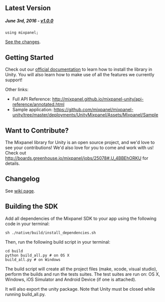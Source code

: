 Latest Version 
--------------
##### _June 3rd, 2016_ - [v1.0.0](https://github.com/mixpanel/mixpanel-unity/releases/tag/1.0.0)

```
using mixpanel;
```
[See the changes](https://github.com/mixpanel/mixpanel-unity/releases/tag/1.0.0).

Getting Started
---------------
Check out our [official documentation](https://mixpanel.com/help/reference/unity) to learn how to install the library in Unity. You will also learn how to make use of all the features we currently support!

Other links:
* Full API Reference: http://mixpanel.github.io/mixpanel-unity/api-reference/annotated.html
* Sample application: https://github.com/mixpanel/mixpanel-unity/tree/master/deployments/UnityMixpanel/Assets/Mixpanel/Sample

Want to Contribute?
-------------------
The Mixpanel library for Unity is an open source project, and we'd love to see your contributions!
We'd also love for you to come and work with us! Check out http://boards.greenhouse.io/mixpanel/jobs/25078#.U_4BBEhORKU for details.

Changelog
---------
See [wiki page](https://github.com/mixpanel/mixpanel-unity/wiki/Changelog).


Building the SDK
----------------

Add all dependencies of the Mixpanel SDK to your app using the following code in your terminal:

```
sh ./native/build/install_dependencies.sh
```

Then, run the following build script in your terminal: 

```
cd build
python build_all.py # on OS X
build_all.py # on Windows
```

The build script will create all the project files (make, xcode, visual studio), perform the builds and run the tests suites. The test suites are run on: OS X, Windows, iOS Simulator and Android Device (if one is attached).

It will also export the unity package. Note that Unity must be closed while running build_all.py.

